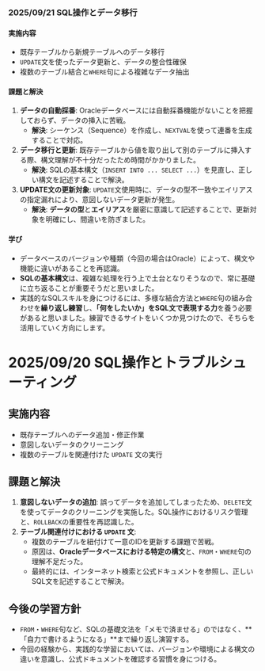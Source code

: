 ### 2025/09/21 SQL操作とデータ移行

#### 実施内容
* 既存テーブルから新規テーブルへのデータ移行
* `UPDATE`文を使ったデータ更新と、データの整合性確保
* 複数のテーブル結合と`WHERE`句による複雑なデータ抽出

#### 課題と解決
1.  **データの自動採番**: Oracleデータベースには自動採番機能がないことを把握しておらず、データの挿入に苦戦。
    * **解決**: シーケンス（Sequence）を作成し、`NEXTVAL`を使って連番を生成することで対応。
2.  **データ移行と更新**: 既存テーブルから値を取り出して別のテーブルに挿入する際、構文理解が不十分だったため時間がかかりました。
    * **解決**: SQLの基本構文（`INSERT INTO ... SELECT ...`）を見直し、正しい構文を記述することで解決。
3.  **UPDATE文の更新対象**: `UPDATE`文使用時に、データの型不一致やエイリアスの指定漏れにより、意図しないデータ更新が発生。
    * **解決**: **データの型**と**エイリアス**を厳密に意識して記述することで、更新対象を明確にし、間違いを防ぎました。

#### 学び
* データベースのバージョンや種類（今回の場合はOracle）によって、構文や機能に違いがあることを再認識。
* **SQLの基本構文**は、複雑な処理を行う上で土台となりそうなので、常に基礎に立ち返ることが重要そうだと思いました。
* 実践的なSQLスキルを身につけるには、多様な結合方法と`WHERE`句の組み合わせを**繰り返し練習**し、**「何をしたいか」をSQL文で表現する力**を養う必要があると思いました。練習できるサイトをいくつか見つけたので、そちらを活用していく方向にします。

# 2025/09/20 SQL操作とトラブルシューティング

## 実施内容

* 既存テーブルへのデータ追加・修正作業
* 意図しないデータのクリーニング
* 複数のテーブルを関連付けた `UPDATE` 文の実行

## 課題と解決

1.  **意図しないデータの追加**: 誤ってデータを追加してしまったため、`DELETE`文を使ってデータのクリーニングを実施した。SQL操作におけるリスク管理と、`ROLLBACK`の重要性を再認識した。
2.  **テーブル関連付けにおける `UPDATE` 文**: 
    -   複数のテーブルを紐付けて一意のIDを更新する課題で苦戦。
    -   原因は、**Oracleデータベースにおける特定の構文**と、`FROM`・`WHERE`句の理解不足だった。
    -   最終的には、インターネット検索と公式ドキュメントを参照し、正しいSQL文を記述することで解決。

## 今後の学習方針

-   `FROM`・`WHERE`句など、SQLの基礎文法を「メモで済ませる」のではなく、**「自力で書けるようになる」**まで繰り返し演習する。
-   今回の経験から、実践的な学習においては、バージョンや環境による構文の違いを意識し、公式ドキュメントを確認する習慣を身につける。